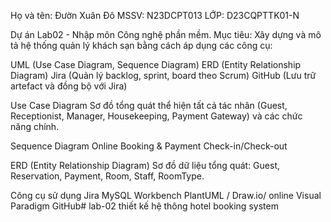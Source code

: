Họ và tên: Đườn Xuân Đô MSSV: N23DCPT013 LỚP: D23CQPTTK01-N

Dự án Lab02 - Nhập môn Công nghệ phần mềm. Mục tiêu: Xây dựng và mô tả hệ thống quản lý khách sạn bằng cách áp dụng các công cụ:

UML (Use Case Diagram, Sequence Diagram) ERD (Entity Relationship Diagram) Jira (Quản lý backlog, sprint, board theo Scrum) GitHub (Lưu trữ artefact và đồng bộ với Jira)

Use Case Diagram Sơ đồ tổng quát thể hiện tất cả tác nhân (Guest, Receptionist, Manager, Housekeeping, Payment Gateway) và các chức năng chính.

Sequence Diagram Online Booking & Payment Check-in/Check-out

ERD (Entity Relationship Diagram) Sơ đồ dữ liệu tổng quát: Guest, Reservation, Payment, Room, Staff, RoomType.

Công cụ sử dụng Jira MySQL Workbench PlantUML / Draw.io/ online Visual Paradigm GitHub# lab-02
thiết kế hệ thông hotel booking system
